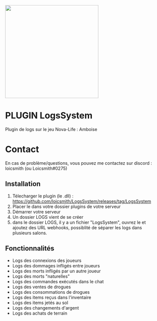<img src="https://i.imgur.com/GwZO1Uy.png" width="300"/>

# PLUGIN LogsSystem

Plugin de logs sur le jeu Nova-Life : Amboise

# Contact

En cas de problème/questions, vous pouvez me contactez sur discord : loicsmith (ou Loicsmith#0275)


## Installation
1. Télecharger le plugin (le .dll) : https://github.com/loicsmith/LogsSystem/releases/tag/LogsSystem
2. Placer le dans votre dossier plugins de votre serveur
3. Démarrer votre serveur
4. Un dossier LOGS vient de se créer
5. dans le dossier LOGS, il y a un fichier "LogsSystem", ouvrez le et ajoutez des URL webhooks, possiblité de séparer les logs dans plusieurs salons.

## Fonctionnalités 
- Logs des connexions des joueurs
- Logs des dommages infligés entre joueurs
- Logs des morts infligés par un autre joueur
- Logs des morts "naturelles"
- Logs des commandes exécutés dans le chat
- Logs des ventes de drogues
- Logs des consommations de drogues
- Logs des items reçus dans l'inventaire
- Logs des items jetés au sol
- Logs des changements d'argent
- Logs des achats de terrain
